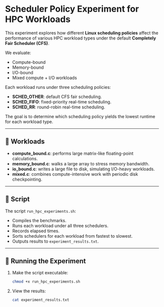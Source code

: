 # Scheduler Policy Experiment for HPC Workloads

This experiment explores how different **Linux scheduling policies** affect the performance of various HPC workload types under the default **Completely Fair Scheduler (CFS)**.

We evaluate:
- Compute-bound
- Memory-bound
- I/O-bound
- Mixed compute + I/O workloads

Each workload runs under three scheduling policies:
- **SCHED_OTHER**: default CFS fair scheduling.
- **SCHED_FIFO**: fixed-priority real-time scheduling.
- **SCHED_RR**: round-robin real-time scheduling.

The goal is to determine which scheduling policy yields the lowest runtime for each workload type.

---

## 🔹 Workloads

- **compute_bound.c**: performs large matrix-like floating-point calculations.
- **memory_bound.c**: walks a large array to stress memory bandwidth.
- **io_bound.c**: writes a large file to disk, simulating I/O-heavy workloads.
- **mixed.c**: combines compute-intensive work with periodic disk checkpointing.

---

## 🔹 Script

The script `run_hpc_experiments.sh`:
- Compiles the benchmarks.
- Runs each workload under all three schedulers.
- Records elapsed times.
- Sorts schedulers for each workload from fastest to slowest.
- Outputs results to `experiment_results.txt`.

---

## 🔹 Running the Experiment

1. Make the script executable:
   ```bash
   chmod +x run_hpc_experiments.sh
   ```

2. View the results:
    ```bash
    cat experiment_results.txt
    ```
